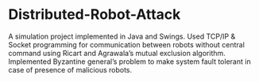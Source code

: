 # Distributed-Robot-Attack
A simulation project implemented in Java and Swings. Used TCP/IP &amp; Socket programming for communication between robots without central command using Ricart and Agrawala’s mutual exclusion algorithm. Implemented Byzantine general’s problem to make system fault tolerant in case of presence of malicious robots.
